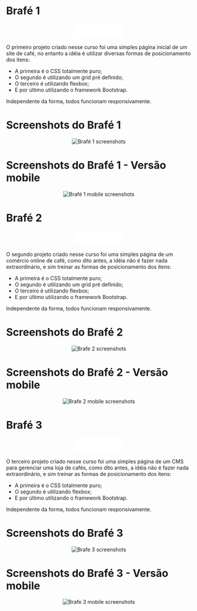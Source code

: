 # Brafé 1
<p align = "center">
<img src="brafe-1\brafe-1-puro\img\brafe.png" alt="Logo Brafé 1">
</p>
O primeiro projeto criado nesse curso foi uma simples página inicial de um site de café, no entanto a idéia é utilizar diversas formas de posicionamento dos itens:

- A primeira é o CSS totalmente puro;
- O segundo é utilizando um grid pré definido;
- O terceiro é utilizando flexbox;
- E por último utilizando o framework Bootstrap.

Independente da forma, todos funcionam responsivamente.


# Screenshots do Brafé 1
<p align = "center">
<img src="https://i.ibb.co/K5M64ZK/brafe1.jpg" alt="Brafé 1 screenshots" border="0">
</p>

# Screenshots do Brafé 1 - Versão mobile
<p align = "center">
<img src="https://i.ibb.co/w0wqfnV/brafe1-celular.jpg" alt="Brafé 1 mobile screenshots" border="0">
</p>

# Brafé 2
<p align = "center">
<img src="brafe-1\brafe-1-puro\img\brafe.png" alt="Logo Brafé 2">
</p>
O segundo projeto criado nesse curso foi uma simples página de um comércio online de café, como dito antes, a idéia não é fazer nada extraordinário, e sim treinar as formas de posicionamento dos itens:

- A primeira é o CSS totalmente puro;
- O segundo é utilizando um grid pré definido;
- O terceiro é utilizando flexbox;
- E por último utilizando o framework Bootstrap.

Independente da forma, todos funcionam responsivamente.


# Screenshots do Brafé 2
<p align = "center">
<img src="https://i.ibb.co/KLCVNbT/brafe2.jpg" alt="Brafe 2 screenshots" border="0">
</p>

# Screenshots do Brafé 2 - Versão mobile
<p align = "center">
<img src="https://i.ibb.co/NNcqKhH/brafe2-1-mobile.jpg" alt="Brafe 2 mobile screenshots" border="0">
</p>

# Brafé 3
<p align = "center">
<img src="brafe-1\brafe-1-puro\img\brafe.png" alt="Logo Brafé 3">
</p>
O terceiro projeto criado nesse curso foi uma simples página de um CMS para gerenciar uma loja de cafés, como dito antes, a idéia não é fazer nada extraordinário, e sim treinar as formas de posicionamento dos itens:

- A primeira é o CSS totalmente puro;
- O segundo é utilizando flexbox;
- E por último utilizando o framework Bootstrap.

Independente da forma, todos funcionam responsivamente.


# Screenshots do Brafé 3
<p align = "center">
<img src="https://i.ibb.co/0MtstsX/brafe3.jpg" alt="Brafe 3 screenshots" border="0">
</p>

# Screenshots do Brafé 3 - Versão mobile
<p align = "center">
<img src="https://i.ibb.co/HV5dC6K/brafe3-mobile.jpg" alt="Brafe 3 mobile screenshots" border="0">
</p>


